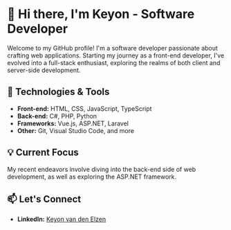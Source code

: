 # 👋 Hi there, I'm Keyon - Software Developer

Welcome to my GitHub profile! I'm a software developer passionate about crafting web applications. Starting my journey as a front-end developer, I've evolved into a full-stack enthusiast, exploring the realms of both client and server-side development.

## 🚀 Technologies & Tools

- **Front-end:** HTML, CSS, JavaScript, TypeScript
- **Back-end:** C#, PHP, Python
- **Frameworks:** Vue.js, ASP.NET, Laravel
- **Other:** Git, Visual Studio Code, and more

## 💡 Current Focus

My recent endeavors involve diving into the back-end side of web development, as well as exploring the ASP.NET framework.

## 📫 Let's Connect

- **LinkedIn:** [Keyon van den Elzen](https://www.linkedin.com/in/keyonvandenelzen)
